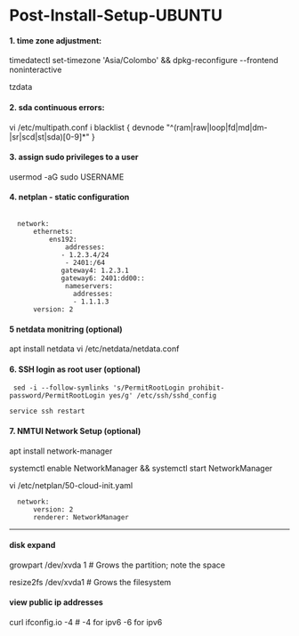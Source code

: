 # Post-Install-Setup-UBUNTU

#### 1. time zone adjustment:

  timedatectl set-timezone 'Asia/Colombo' && dpkg-reconfigure --frontend noninteractive 

  tzdata

#### 2. sda continuous errors:

vi /etc/multipath.conf
i
blacklist {
    devnode "^(ram|raw|loop|fd|md|dm-|sr|scd|st|sda)[0-9]*"
}

#### 3. assign sudo privileges to a user

 usermod -aG sudo USERNAME
 
#### 4. netplan - static configuration
```

  network:
      ethernets:
          ens192:
              addresses:
             - 1.2.3.4/24
              - 2401:/64
             gateway4: 1.2.3.1
             gateway6: 2401:dd00::
              nameservers:
                addresses:
                - 1.1.1.3
      version: 2
```

#### 5 netdata monitring (optional)

apt install netdata
vi /etc/netdata/netdata.conf

#### 6.  SSH login as root user (optional)

     sed -i --follow-symlinks 's/PermitRootLogin prohibit-password/PermitRootLogin yes/g' /etc/ssh/sshd_config

    service ssh restart
  
#### 7. NMTUI Network Setup (optional)

  apt install network-manager
  
  systemctl enable NetworkManager && systemctl start NetworkManager

  vi /etc/netplan/50-cloud-init.yaml
```
  network:
      version: 2
      renderer: NetworkManager
```
***

#### disk expand
  growpart /dev/xvda 1  # Grows the partition; note the space
  
  resize2fs /dev/xvda1  # Grows the filesystem
  

#### view public ip addresses
curl ifconfig.io -4 # -4 for ipv6 -6 for ipv6
